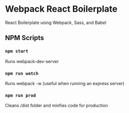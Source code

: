 # Webpack React Boilerplate
React Boilerplate using Webpack, Sass, and Babel

## NPM Scripts

### `npm start`
Runs webpack-dev-server

### `npm run watch`
Runs webpack -w (useful when running an express server)

### `npm run prod`
Cleans /dist folder and minfies code for production
